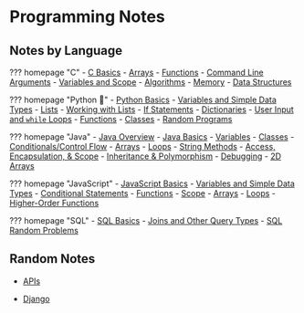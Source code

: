 # Programming Notes

## Notes by Language

??? homepage "C" - [C Basics](c.md) - [Arrays](c-arrays.md) -
[Functions](c-functions.md) - [Command Line Arguments](c-cl-arguments.md) -
[Variables and Scope](c-variable-scope.md) - [Algorithms](c-algorithms.md) -
[Memory](c-memory.md) - [Data Structures](c-data-structures.md)

??? homepage "Python :snake:" - [Python Basics](py.md) -
[Variables and Simple Data Types](py-data-types.md) - [Lists](py-lists.md) -
[Working with Lists](py-working-with-lists.md) -
[If Statements](py-if-statements.md) - [Dictionaries](py-dictionaries.md) -
[User Input and `while` Loops](py-user-input-while-loops.md) -
[Functions](py-functions.md) - [Classes](py-classes.md) -
[Random Programs](py-random.md)

??? homepage "Java" - [Java Overview](java.md) - [Java Basics](java-basics.md) -
[Variables](java-variables.md) - [Classes](java-classes.md) -
[Conditionals/Control Flow](java-conditionals.md) - [Arrays](java-arrays.md) -
[Loops](java-loops.md) - [String Methods](java-string-methods.md) -
[Access, Encapsulation, & Scope](java-access-scope.md) -
[Inheritance & Polymorphism](java-inheritance-polymorphism.md) -
[Debugging](java-debugging.md) - [2D Arrays](java-2d-arrays.md)

??? homepage "JavaScript" - [JavaScript Basics](js.md) -
[Variables and Simple Data Types](js-data-types.md) -
[Conditional Statements](js-conditionals.md) - [Functions](js-functions.md) -
[Scope](js-scope.md) - [Arrays](js-arrays.md) - [Loops](js-loops.md) -
[Higher-Order Functions](js-ho-functions.md)

??? homepage "SQL" - [SQL Basics](sql.md) -
[Joins and Other Query Types](sql-joins-and-other-queries.md) -
[SQL Random Problems](sql-random.md)

## Random Notes

-   [APIs](api.md)

-   [Django](django.md)
